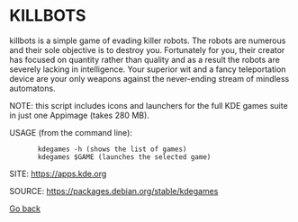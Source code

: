 # KILLBOTS

 killbots is a simple game of evading killer robots. 
 The robots are numerous and their sole objective is to 
 destroy you. Fortunately for you, their creator has 
 focused on quantity rather than quality and as a result 
 the robots are severely lacking in intelligence. 
 Your superior wit and a fancy teleportation device are 
 your only weapons against the never-ending stream of 
 mindless automatons. 
 
 NOTE: this script includes icons and launchers for the 
 full KDE games suite in just one Appimage (takes 280 MB).
 
 USAGE (from the command line):
 
           kdegames -h (shows the list of games)
           kdegames $GAME (launches the selected game)
           
 SITE: https://apps.kde.org

 SOURCE: https://packages.debian.org/stable/kdegames

 [Go back](https://portable-linux-apps.github.io/apps.html)
